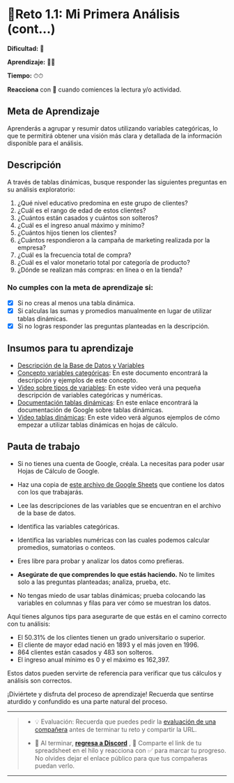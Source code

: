 
# 🔹Reto 1.1: Mi Primera Análisis  (cont...)

**Dificultad:** 🌻

**Aprendizaje:** 🍯🍯

**Tiempo:** ⏱⏱

**Reacciona** con :eyes: cuando comiences la lectura y/o actividad.

## Meta de Aprendizaje

Aprenderás a agrupar y resumir datos utilizando variables categóricas, lo que te permitirá obtener una visión más clara y detallada de la información disponible para el análisis.

## Descripción

A través de tablas dinámicas, busque responder las siguientes preguntas en su análisis exploratorio:

1. ¿Qué nivel educativo predomina en este grupo de clientes?
2. ¿Cuál es el rango de edad de estos clientes?
3. ¿Cuántos están casados y cuántos son solteros?
4. ¿Cuál es el ingreso anual máximo y mínimo?
5. ¿Cuántos hijos tienen los clientes?
6. ¿Cuántos respondieron a la campaña de marketing realizada por la empresa?
7. ¿Cuál es la frecuencia total de compra?
8. ¿Cuál es el valor monetario total por categoría de producto?
9. ¿Dónde se realizan más compras: en línea o en la tienda?

### No cumples con la meta de aprendizaje si:

- [x] Si no creas al menos una tabla dinámica.
- [x] Si calculas las sumas y promedios manualmente en lugar de utilizar tablas dinámicas.
- [x] Si no logras responder las preguntas planteadas en la descripción.

## Insumos para tu aprendizaje

- [Descripción de la Base de Datos y Variables](https://docs.google.com/spreadsheets/d/1nE1yZuE-bzZ2Ot4xjbq3zADqTcNXnNA4_ksE7uYE2JI/copy?)
- [Concepto variables categóricas](https://docs.google.com/document/d/1BIqa7xR0JNadM9kQExypo3plnwrNia92zCuxkPuMj5A/edit?usp=sharing): En este documento encontrará la descripción y ejemplos de este concepto.
- [Video sobre tipos de variables](https://www.loom.com/share/afa56686810e46309761bc889364b2d9?sid=cabf587c-7ba1-4419-b501-32c98a73e191): En este video verá una pequeña descripción de variables categóricas y numéricas.
- [Documentación tablas dinámicas](https://support.google.com/docs/answer/1272900?sjid=13953989927308243057-EU): En este enlace encontrará la documentación de Google sobre tablas dinámicas.
- [Video tablas dinámicas](https://www.loom.com/share/5937ac5fb32c424285e952bc07097580?sid=44e51ec0-a90d-4657-ab8d-ed543513adff): En este video verá algunos ejemplos de cómo empezar a utilizar tablas dinámicas en hojas de cálculo. 

## Pauta de trabajo

- Si no tienes una cuenta de Google, créala. La necesitas para poder usar Hojas de Cálculo de Google.

- Haz una copia de [este archivo de Google Sheets](https://docs.google.com/spreadsheets/d/1nE1yZuE-bzZ2Ot4xjbq3zADqTcNXnNA4_ksE7uYE2JI/copy?) que contiene los datos con los que trabajarás.

- Lee las descripciones de las variables que se encuentran en el archivo de la base de datos.

- Identifica las variables categóricas.

- Identifica las variables numéricas con las cuales podemos calcular promedios, sumatorias o conteos.
   
- Eres libre para probar y analizar los datos como prefieras.

- **Asegúrate de que comprendes lo que estás haciendo.** No te limites solo a las preguntas planteadas; analiza, prueba, etc.

- No tengas miedo de usar tablas dinámicas; prueba colocando las variables en columnas y filas para ver cómo se muestran los datos.

Aquí tienes algunos tips para asegurarte de que estás en el camino correcto con tu análisis:

- El 50.31% de los clientes tienen un grado universitario o superior.
- El cliente de mayor edad nació en 1893 y el más joven en 1996.
- 864 clientes están casados y 483 son solteros.
- El ingreso anual mínimo es 0 y el máximo es 162,397.

Estos datos pueden servirte de referencia para verificar que tus cálculos y análisis son correctos.
  
¡Diviértete y disfruta del proceso de aprendizaje! Recuerda que sentirse aturdido y confundido es una parte natural del proceso.



---

> - 💡 Evaluación: Recuerda que puedes pedir la [evaluación de una compañera](../curruculum_model/lea_model_06_assessment.md) antes de terminar tu reto y compartir la URL.
> 
> - :mega: Al terminar, [**regresa a Discord**](https://discord.com/channels/1209273049304666113/1209888657507487744) , 💬 Comparte el link de tu spreadsheet en el hilo y reacciona con ✅ para marcar tu progreso. No olvides dejar el enlace público para que tus compañeras puedan verlo.

---

